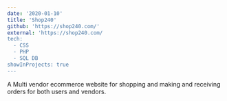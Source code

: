 ```yaml
---
date: '2020-01-10'
title: 'Shop240'
github: 'https://shop240.com/'
external: 'https://shop240.com/
tech:
  - CSS
  - PHP
  - SQL DB 
showInProjects: true
---
```


A Multi vendor ecommerce website for shopping and making and receiving orders for both users and vendors.
